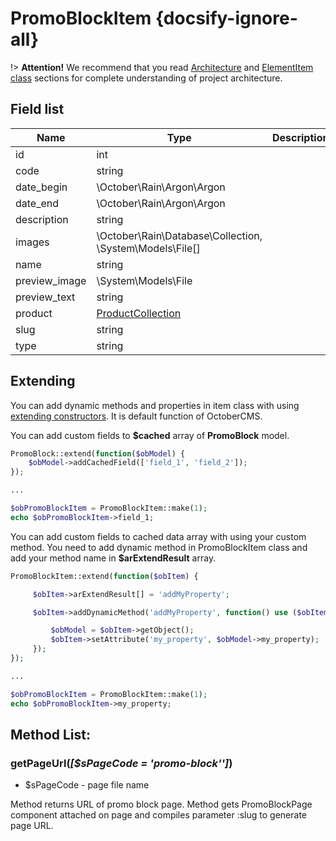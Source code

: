 # PromoBlockItem {docsify-ignore-all}

!> **Attention!**  We recommend that you read [Architecture](home.md#architecture) and [ElementItem class](item-class/item-class.md) sections for complete understanding of  project architecture.

## Field list

|  Name | Type | Description |
|-------|------|--------|
|id|int|
|code|string|
|date_begin|\October\Rain\Argon\Argon|
|date_end|\October\Rain\Argon\Argon|
|description|string|
|images|\October\Rain\Database\Collection, \System\Models\File[]|
|name|string|
|preview_image|\System\Models\File|
|preview_text|string|
|product|[ProductCollection](product/collection/collection.md)|
|slug|string|
|type|string|

## Extending

You can add dynamic methods and properties in item class with using [extending constructors](http://octobercms.com/docs/services/behaviors#constructor-extension).
It is default function of OctoberCMS.

You can add custom fields to **$cached** array of **PromoBlock** model.
```php
PromoBlock::extend(function($obModel) {
    $obModel->addCachedField(['field_1', 'field_2']);
});

...

$obPromoBlockItem = PromoBlockItem::make(1);
echo $obPromoBlockItem->field_1;
```

You can add custom fields to cached data array with using your custom method.
You need to add dynamic method in PromoBlockItem class and add your method name in **$arExtendResult** array.
```php
PromoBlockItem::extend(function($obItem) {

     $obItem->arExtendResult[] = 'addMyProperty';

     $obItem->addDynamicMethod('addMyProperty', function() use ($obItem) {

         $obModel = $obItem->getObject();
         $obItem->setAttribute('my_property', $obModel->my_property);
     });
});

...

$obPromoBlockItem = PromoBlockItem::make(1);
echo $obPromoBlockItem->my_property;
```

## Method List:

### getPageUrl(_[$sPageCode = 'promo-block'']_)
  * $sPageCode - page file name

Method returns URL of promo block page.
Method gets PromoBlockPage component attached on page and compiles parameter :slug to generate page URL.